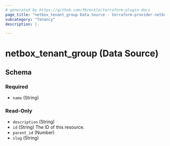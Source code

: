 ```yaml
---
# generated by https://github.com/fbreckle/terraform-plugin-docs
page_title: "netbox_tenant_group Data Source - terraform-provider-netbox"
subcategory: "Tenancy"
description: |-

---
```


# netbox_tenant_group (Data Source)





<!-- schema generated by tfplugindocs -->
## Schema

### Required

- `name` (String)

### Read-Only

- `description` (String)
- `id` (String) The ID of this resource.
- `parent_id` (Number)
- `slug` (String)
